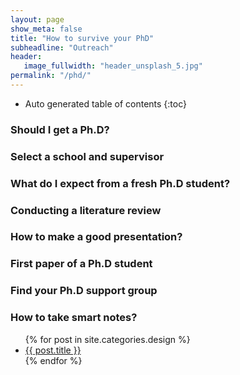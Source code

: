 ```yaml
---
layout: page
show_meta: false
title: "How to survive your PhD"
subheadline: "Outreach"
header:
   image_fullwidth: "header_unsplash_5.jpg"
permalink: "/phd/"
---
```



*  Auto generated table of contents
{:toc}
### Should I get a Ph.D?
### Select a school and supervisor
### What do I expect from a fresh Ph.D student?
### Conducting a literature review
### How to make a good presentation?
### First paper of a Ph.D student
### Find your Ph.D support group
### How to take smart notes?




<ul>
    {% for post in site.categories.design %}
    <li><a href="{{ site.url }}{{ site.baseurl }}{{ post.url }}">{{ post.title }}</a></li>
    {% endfor %}
</ul>
